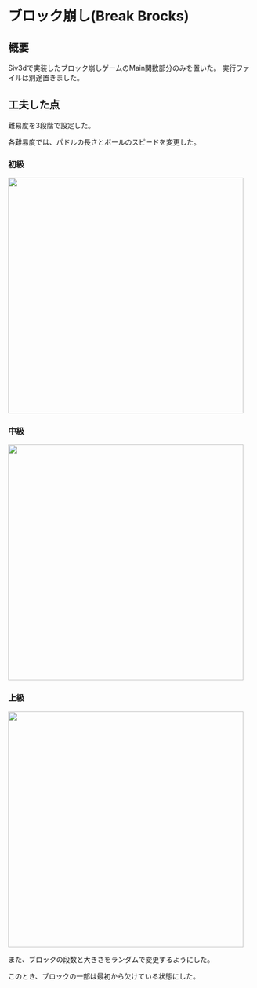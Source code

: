 # ブロック崩し(Break Brocks)
## 概要
Siv3dで実装したブロック崩しゲームのMain関数部分のみを置いた。
実行ファイルは別途置きました。

## 工夫した点
難易度を3段階で設定した。

各難易度では、パドルの長さとボールのスピードを変更した。
### 初級
<img src="https://github.com/frei-u/Break_Blocks/assets/85539041/0c27616d-081f-48c3-9874-1554255ab00f" width="480">

### 中級
<img src="https://github.com/frei-u/Break_Blocks/assets/85539041/af359f5d-2c13-43fd-ac11-6df8a5d8b225" width="480">

### 上級
<img src="https://github.com/frei-u/Break_Blocks/assets/85539041/9cb570e9-842c-451d-884d-751ac109e564" width="480">


また、ブロックの段数と大きさをランダムで変更するようにした。

このとき、ブロックの一部は最初から欠けている状態にした。
